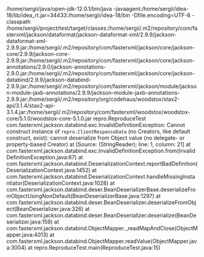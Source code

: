 /home/sergii/java/open-jdk-12.0.1/bin/java -javaagent:/home/sergii/idea-18/lib/idea_rt.jar=34433:/home/sergii/idea-18/bin -Dfile.encoding=UTF-8 -classpath /home/sergii/project/test/target/classes:/home/sergii/.m2/repository/com/fasterxml/jackson/dataformat/jackson-dataformat-xml/2.9.9/jackson-dataformat-xml-2.9.9.jar:/home/sergii/.m2/repository/com/fasterxml/jackson/core/jackson-core/2.9.9/jackson-core-2.9.9.jar:/home/sergii/.m2/repository/com/fasterxml/jackson/core/jackson-annotations/2.9.0/jackson-annotations-2.9.0.jar:/home/sergii/.m2/repository/com/fasterxml/jackson/core/jackson-databind/2.9.9/jackson-databind-2.9.9.jar:/home/sergii/.m2/repository/com/fasterxml/jackson/module/jackson-module-jaxb-annotations/2.9.9/jackson-module-jaxb-annotations-2.9.9.jar:/home/sergii/.m2/repository/org/codehaus/woodstox/stax2-api/3.1.4/stax2-api-3.1.4.jar:/home/sergii/.m2/repository/com/fasterxml/woodstox/woodstox-core/5.1.0/woodstox-core-5.1.0.jar repro.ReproduceTest
com.fasterxml.jackson.databind.exc.InvalidDefinitionException: Cannot construct instance of `repro.ClientResponseData` (no Creators, like default construct, exist): cannot deserialize from Object value (no delegate- or property-based Creator)
 at [Source: (StringReader); line: 1, column: 21]
	at com.fasterxml.jackson.databind.exc.InvalidDefinitionException.from(InvalidDefinitionException.java:67)
	at com.fasterxml.jackson.databind.DeserializationContext.reportBadDefinition(DeserializationContext.java:1452)
	at com.fasterxml.jackson.databind.DeserializationContext.handleMissingInstantiator(DeserializationContext.java:1028)
	at com.fasterxml.jackson.databind.deser.BeanDeserializerBase.deserializeFromObjectUsingNonDefault(BeanDeserializerBase.java:1297)
	at com.fasterxml.jackson.databind.deser.BeanDeserializer.deserializeFromObject(BeanDeserializer.java:326)
	at com.fasterxml.jackson.databind.deser.BeanDeserializer.deserialize(BeanDeserializer.java:159)
	at com.fasterxml.jackson.databind.ObjectMapper._readMapAndClose(ObjectMapper.java:4013)
	at com.fasterxml.jackson.databind.ObjectMapper.readValue(ObjectMapper.java:3004)
	at repro.ReproduceTest.main(ReproduceTest.java:15)
